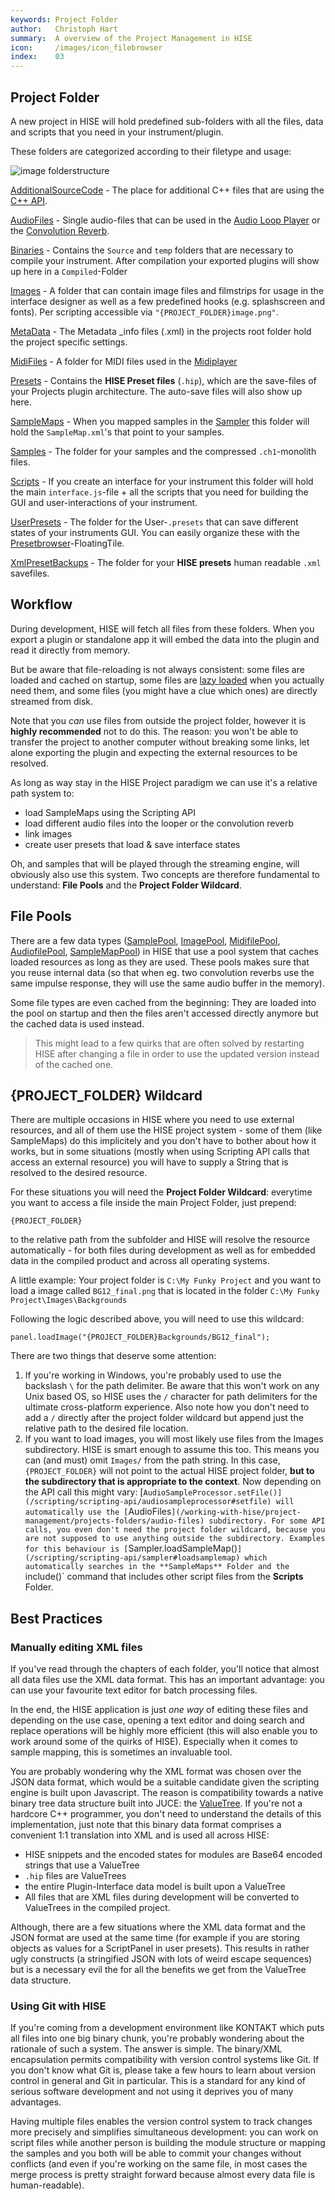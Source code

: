 ```yaml
---
keywords: Project Folder
author:   Christoph Hart
summary:  A overview of the Project Management in HISE
icon:     /images/icon_filebrowser
index:    03
---
```


## Project Folder

A new project in HISE will hold predefined sub-folders with all the files, data and scripts that you need in your instrument/plugin.

These folders are categorized according to their filetype and usage:

![image folderstructure](images/custom/folder.png)

[AdditionalSourceCode](/working-with-hise/project-management/projects-folders/additional-source-code) - The place for additional C++ files that are using the [C++ API](/cpp_api).

[AudioFiles](/working-with-hise/project-management/projects-folders/audio-files) - Single audio-files that can be used in the [Audio Loop Player](/hise-modules/sound-generators/list/audiolooper) or the [Convolution Reverb](/hise-modules/effects/list/convolution).

[Binaries](/working-with-hise/project-management/projects-folders/binaries) - Contains the `Source` and `temp` folders that are necessary to compile your instrument. After compilation your exported plugins will show up here in a `Compiled`-Folder

[Images](/working-with-hise/project-management/projects-folders/images) - A folder that can contain image files and filmstrips for usage in the interface designer as well as a few predefined hooks (e.g. splashscreen and fonts). Per scripting accessible via `"{PROJECT_FOLDER}image.png"`.

[MetaData](/working-with-hise/project-management/projects-folders/meta-data) - The Metadata _info files (.xml) in the projects root folder hold the project specific settings.

[MidiFiles](/working-with-hise/project-management/projects-folders/midi-files) - A folder for MIDI files used in the [Midiplayer](/hise-modules/midi-processors/list/midiplayer)

[Presets](/working-with-hise/project-management/projects-folders/presets) - Contains the **HISE Preset files** (`.hip`), which are the save-files of your Projects plugin architecture. The auto-save files will also show up here.

[SampleMaps](/working-with-hise/project-management/projects-folders/sample-maps) - When you mapped samples in the [Sampler](/hise-modules/sound-generators/list/streamingsampler) this folder will hold the `SampleMap.xml`'s that point to your samples.

[Samples](/working-with-hise/project-management/projects-folders/samples) - The folder for your samples and the compressed `.ch1`-monolith files.

[Scripts](/working-with-hise/project-management/projects-folders/scripts) - If you create an interface for your instrument this folder will hold the main `interface.js`-file + all the scripts that you need for building the GUI and user-interactions of your instrument.

[UserPresets](/working-with-hise/project-management/projects-folders/user-presets) - The folder for the User-`.presets` that can save different states of your instruments GUI. You can easily organize these with the [Presetbrowser](/ui-components/floating-tiles/plugin/presetbrowser)-FloatingTile.

[XmlPresetBackups](/working-with-hise/project-management/projects-folders/xml-preset-backups) - The folder for your **HISE presets** human readable `.xml` savefiles. 



## Workflow 

During development, HISE will fetch all files from these folders. When you export a plugin or standalone app it will embed the data into the plugin and read it directly from memory. 

But be aware that file-reloading is not always consistent: some files are loaded and cached on startup, some files are [lazy loaded](https://en.wikipedia.org/wiki/Lazy_loading) when you actually need them, and some files (you might have a clue which ones) are directly streamed from disk. 

Note that you _can_ use files from outside the project folder, however it is **highly recommended** not to do this. The reason: you won't be able to transfer the project to another computer without breaking some links, let alone exporting the plugin and expecting the external resources to be resolved. 

As long as way stay in the HISE Project paradigm we can use it's a relative path system to: 
- load SampleMaps using the Scripting API
- load different audio files into the looper or the convolution reverb
- link images
- create user presets that load & save interface states

Oh, and samples that will be played through the streaming engine, will obviously also use this system. Two concepts are therefore fundamental to understand: **File Pools** and the **Project Folder Wildcard**.

## File Pools

There are a few data types ([SamplePool](/ui-components/floating-tiles/hise/samplepooltable), [ImagePool](/ui-components/floating-tiles/hise/imagepool), [MidifilePool](/ui-components/floating-tiles/hise/midifilepool), [AudiofilePool](/ui-components/floating-tiles/hise/audiofilepool), [SampleMapPool](/ui-components/floating-tiles/hise/samplemappool)) in HISE that use a pool system that caches loaded resources as long as they are used. These pools makes sure that you reuse internal data (so that when eg. two convolution reverbs use the same impulse response, they will use the same audio buffer in the memory).

Some file types are even cached from the beginning: They are loaded into the pool on startup and then the files aren't accessed directly anymore but the cached data is used instead. 

> This might lead to a few quirks that are often solved by restarting HISE after changing a file in order to use the updated version instead of the cached one.

## {PROJECT_FOLDER} Wildcard

There are multiple occasions in HISE where you need to use external resources, and all of them use the HISE project system - some of them (like SampleMaps) do this implicitely and you don't have to bother about how it works, but in some situations (mostly when using Scripting API calls that access an external resource) you will have to supply a String that is resolved to the desired resource. 

For these situations you will need the **Project Folder Wildcard**: everytime you want to access a file inside the main Project Folder, just prepend: 

```
{PROJECT_FOLDER}
``` 
to the relative path from the subfolder and HISE will resolve the resource automatically - for both files during development as well as for embedded data in the compiled product and across all operating systems.

A little example: Your project folder is `C:\My Funky Project` and you want to load a image called `BG12_final.png` that is located in the folder `C:\My Funky Project\Images\Backgrounds`

Following the logic described above, you will need to use this wildcard:

```
panel.loadImage("{PROJECT_FOLDER}Backgrounds/BG12_final");
```
There are two things that deserve some attention:

1. If you're working in Windows, you're probably used to use the backslash `\` for the path delimiter. Be aware that this won't work on any Unix based OS, so HISE uses the `/` character for path delimiters for the ultimate cross-platform experience. Also note how you don't need to add a `/` directly after the project folder wildcard but append just the relative path to the desired file location.
2. If you want to load images, you will most likely use files from the Images subdirectory. HISE is smart enough to assume this too. This means you can (and must) omit `Images/` from the path string. In this case, `{PROJECT_FOLDER}` will not point to the actual HISE project folder, **but to the subdirectory that is appropriate to the context**. Now depending on the API call this might vary: [`AudioSampleProcessor.setFile()](/scripting/scripting-api/audiosampleprocessor#setfile) will automatically use the [`AudioFiles`](/working-with-hise/project-management/projects-folders/audio-files) subdirectory. For some API calls, you even don't need the project folder wildcard, because you are not supposed to use anything outside the subdirectory. Examples for this behaviour is [`Sampler.loadSampleMap()`](/scripting/scripting-api/sampler#loadsamplemap) which automatically searches in the **SampleMaps** Folder and the `include()` command that includes other script files from the **Scripts** Folder.

## Best Practices

### Manually editing XML files

If you've read through the chapters of each folder, you'll notice that almost all data files use the XML data format. This has an important advantage: you can use your favourite text editor for batch processing files. 

In the end, the HISE application is just *one way* of editing these files and depending on the use case, opening a text editor and doing search and replace operations will be highly more efficient (this will also enable you to work around some of the quirks of HISE). Especially when it comes to sample mapping, this is sometimes an invaluable tool.

You are probably wondering why the XML format was chosen over the JSON data format, which would be a suitable candidate given the scripting engine is built upon Javascript. The reason is compatibility towards a native binary tree data structure built into JUCE: the [ValueTree](https://docs.juce.com/master/classValueTree.html). If you're not a hardcore C++ programmer, you don't need to understand the details of this implementation, just note that this binary data format comprises a convenient 1:1 translation into XML and is used all across HISE:
- HISE snippets and the encoded states for modules are Base64 encoded strings that use a ValueTree
- `.hip` files are ValueTrees
- the entire Plugin-Interface data model is built upon a ValueTree
- All files that are XML files during development will be converted to ValueTrees in the compiled project.

Although, there are a few situations where the XML data format and the JSON format are used at the same time (for example if you are storing objects as values for a ScriptPanel in user presets). This results in rather ugly constructs (a stringified JSON with lots of weird escape sequences) but is a necessary evil the for all the benefits we get from the ValueTree data structure.

### Using Git with HISE

If you're coming from a development environment like KONTAKT which puts all files into one big binary chunk, you're probably wondering about the rationale of such a system. The answer is simple. The binary/XML encapsulation permits compatibility with version control systems like Git. If you don't know what Git is, please take a few hours to learn about version control in general and Git in particular. This is a standard for any kind of serious software development and not using it deprives you of many advantages.

Having multiple files enables the version control system to track changes more precisely and simplifies simultaneous development: you can work on script files while another person is building the module structure or mapping the samples and you both will be able to commit your changes without conflicts (and even if you're working on the same file, in most cases the merge process is pretty straight forward because almost every data file is human-readable).
